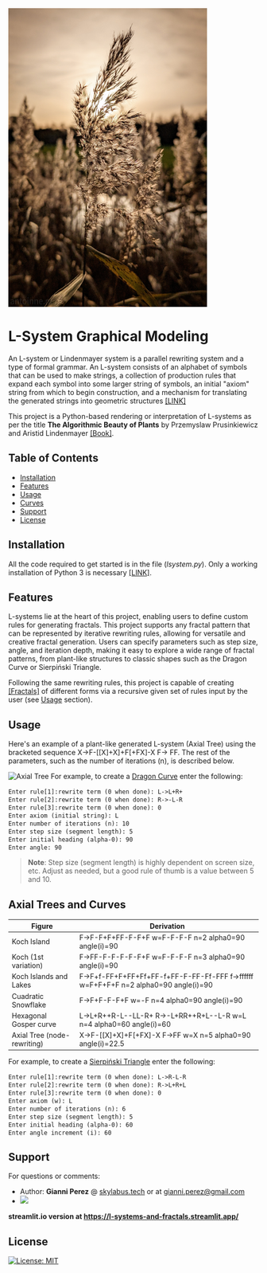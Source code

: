 <img src="/venv/reedplumes.jpg" width="400" height="600" alt="">

# L-System Graphical Modeling

An L-system or Lindenmayer system is a parallel rewriting system and a type of formal grammar. An L-system consists of
an alphabet of symbols that can be used to make strings, a collection of production rules that expand each symbol into
some larger string of symbols, an initial "axiom" string from which to begin construction, and a mechanism for
translating the generated strings into geometric structures [[LINK]](https://en.wikipedia.org/wiki/L-system)

This project is a Python-based rendering or interpretation of L-systems as per the title **The Algorithmic Beauty
of Plants** by Przemyslaw Prusinkiewicz and Aristid
Lindenmayer [[Book]](http://algorithmicbotany.org/papers/abop/abop.pdf).

## Table of Contents

- [Installation](#installation)
- [Features](#features)
- [Usage](#usage)
- [Curves](#curves)
- [Support](#support)
- [License](#license)

## Installation

All the code required to get started is in the file (*lsystem.py*). Only a working installation of Python 3 is
necessary [[LINK]](https://www.python.org/).

## Features

L-systems lie at the heart of this project, enabling users to define custom rules for generating fractals. This project
supports any fractal pattern that can be represented by iterative rewriting rules, allowing for versatile and creative
fractal generation. Users can specify parameters such as step size, angle, and iteration depth, making it easy to
explore a wide range of fractal patterns, from plant-like structures to classic shapes such as the Dragon Curve or
Sierpiński Triangle.

Following the same rewriting rules, this project is capable of
creating [[Fractals]](http://mathworld.wolfram.com/Fractal.html) of different forms via a recursive given set of rules
input by the user (see [Usage](#usage) section).

## Usage

Here's an example of a plant-like generated L-system (Axial Tree) using the bracketed sequence X->F-[[X]+X]+F[+FX]-X F->
FF. The rest of the parameters, such as the number of iterations (n), is described below.

![Axial Tree](https://s7.gifyu.com/images/ezgif.com-cropcc2d2a5cd782a90b.gif)
For example, to create a [Dragon Curve](http://mathworld.wolfram.com/DragonCurve.html) enter the following:

```
Enter rule[1]:rewrite term (0 when done): L->L+R+
Enter rule[2]:rewrite term (0 when done): R->-L-R
Enter rule[3]:rewrite term (0 when done): 0
Enter axiom (initial string): L
Enter number of iterations (n): 10
Enter step size (segment length): 5
Enter initial heading (alpha-0): 90
Enter angle: 90
```

> **Note**: Step size (segment length) is highly dependent on screen size, etc. Adjust as needed, but a good rule of
> thumb is a value between 5 and 10.

## Axial Trees and Curves

| Figure                      | Derivation                                                                          |
|-----------------------------|-------------------------------------------------------------------------------------|
| Koch Island                 | F->F-F+F+FF-F-F+F w=F-F-F-F n=2 alpha0=90 angle(i)=90                               |
| Koch (1st variation)        | F->FF-F-F-F-F-F+F w=F-F-F-F n=3 alpha0=90 angle(i)=90                               |
| Koch Islands and Lakes      | F->F+f-FF+F+FF+Ff+FF-f+FF-F-FF-Ff-FFF f->ffffff w=F+F+F+F n=2 alpha0=90 angle(i)=90 |
| Cuadratic Snowflake         | F->F+F-F-F+F w=-F n=4 alpha0=90 angle(i)=90                                         |
| Hexagonal Gosper curve      | L->L+R++R-L--LL-R+ R->-L+RR++R+L--L-R w=L n=4 alpha0=60 angle(i)=60                 |
| Axial Tree (node-rewriting) | X->F-[[X]+X]+F[+FX]-X F->FF w=X n=5 alpha0=90 angle(i)=22.5                         |

For example, to create a [Sierpiński Triangle](https://en.wikipedia.org/wiki/Sierpi%C5%84ski_triangle) enter the
following:

```
Enter rule[1]:rewrite term (0 when done): L->R-L-R
Enter rule[2]:rewrite term (0 when done): R->L+R+L
Enter rule[3]:rewrite term (0 when done): 0
Enter axiom (w): L
Enter number of iterations (n): 6
Enter step size (segment length): 5
Enter initial heading (alpha-0): 60
Enter angle increment (i): 60
```

## Support

For questions or comments:

- Author: **Gianni Perez** @ [skylabus.tech](https://www.skylabus.tech) or at gianni.perez@gmail.com
- [![](http://www.linkedin.com/img/webpromo/btn_liprofile_blue_80x15.png)](http://www.linkedin.com/gianni-perez)

**streamlit.io version at https://l-systems-and-fractals.streamlit.app/**

## License

[![License: MIT](https://img.shields.io/badge/License-MIT-yellow.svg)](https://github.com/ambron60/l-system-drawing/blob/master/LICENSE.md)
